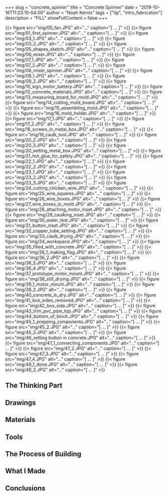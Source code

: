 +++
slug = "concrete_spinner"
title = "Concrete Spinner"
date = "2019-10-16T11:23:10-04:00"
author = "Noah Kernis"
tags = ["itp", "intro_fabrication"]
description = "FILL"
showFullContent = false
+++

<!-- https://blog.homedepot.com/diy-outdoor-kitchen-concrete-countertops/ -->
<!-- https://blog.homedepot.com/concrete-pipe-shelves-industrial-chic/ -->
<!-- https://www.youtube.com/watch?v=aT-JGSTaRn4 -->

<!-- https://www.johnedmark.com/phi/ -->

{{< figure src="img/00_fan.JPG" alt="..." caption="[ ... ]" >}}
{{< figure src="img/01_first_spinner.JPG" alt="..." caption="[ ... ]" >}}
{{< figure src="img/03_1.JPG" alt="..." caption="[ ... ]" >}}
{{< figure src="img/03_2.JPG" alt="..." caption="[ ... ]" >}}
{{< figure src="img/05_shapes_sketch.JPG" alt="..." caption="[ ... ]" >}}
{{< figure src="img/06_mixer.JPG" alt="..." caption="[ ... ]" >}}
{{< figure src="img/07_1.JPG" alt="..." caption="[ ... ]" >}}
{{< figure src="img/07_2.JPG" alt="..." caption="[ ... ]" >}}
{{< figure src="img/08_mixer_spinner.JPG" alt="..." caption="[ ... ]" >}}
{{< figure src="img/09_1.JPG" alt="..." caption="[ ... ]" >}}
{{< figure src="img/09_2.JPG" alt="..." caption="[ ... ]" >}}
{{< figure src="img/10_sign_motor_battery.JPG" alt="..." caption="[ ... ]" >}}
{{< figure src="img/12_concrete_materials.JPG" alt="..." caption="[ ... ]" >}}
{{< figure src="img/13_measuring_board_for_mold.JPG" alt="..." caption="[ ... ]" >}}
{{< figure src="img/14_cutting_mold_board.JPG" alt="..." caption="[ ... ]" >}}
{{< figure src="img/15_assembling_mold.JPG" alt="..." caption="[ ... ]" >}}
{{< figure src="img/16_mold_holder.JPG" alt="..." caption="[ ... ]" >}}
{{< figure src="img/17_1.JPG" alt="..." caption="[ ... ]" >}}
{{< figure src="img/17_2.JPG" alt="..." caption="[ ... ]" >}}
{{< figure src="img/18_screws_in_metal_box.JPG" alt="..." caption="[ ... ]" >}}
{{< figure src="img/19_caulk_tool.JPG" alt="..." caption="[ ... ]" >}}
{{< figure src="img/20_2.JPG" alt="..." caption="[ ... ]" >}}
{{< figure src="img/20_3.JPG" alt="..." caption="[ ... ]" >}}
{{< figure src="img/20_setting_metal_box.JPG" alt="..." caption="[ ... ]" >}}
{{< figure src="img/21_hot_glue_for_safety.JPG" alt="..." caption="[ ... ]" >}}
{{< figure src="img/22_1.JPG" alt="..." caption="[ ... ]" >}}
{{< figure src="img/22_2.JPG" alt="..." caption="[ ... ]" >}}
{{< figure src="img/23_1.JPG" alt="..." caption="[ ... ]" >}}
{{< figure src="img/23_2.JPG" alt="..." caption="[ ... ]" >}}
{{< figure src="img/23_3.JPG" alt="..." caption="[ ... ]" >}}
{{< figure src="img/24_cutting_chicken_wire.JPG" alt="..." caption="[ ... ]" >}}
{{< figure src="img/25_wire_squares.JPG" alt="..." caption="[ ... ]" >}}
{{< figure src="img/26_wire_boxes.JPG" alt="..." caption="[ ... ]" >}}
{{< figure src="img/27_wire_boxes_in_mold.JPG" alt="..." caption="[ ... ]" >}}
{{< figure src="img/28_attaching_motor_inset.JPG" alt="..." caption="[ ... ]" >}}
{{< figure src="img/29_caulking_inset.JPG" alt="..." caption="[ ... ]" >}}
{{< figure src="img/30_water_test.JPG" alt="..." caption="[ ... ]" >}}
{{< figure src="img/31_button_inset.JPG" alt="..." caption="[ ... ]" >}}
{{< figure src="img/32_copper_tube_setting.JPG" alt="..." caption="[ ... ]" >}}
{{< figure src="img/33_caulk_drying.JPG" alt="..." caption="[ ... ]" >}}
{{< figure src="img/34_workspace.JPG" alt="..." caption="[ ... ]" >}}
{{< figure src="img/35_filled_with_concrete.JPG" alt="..." caption="[ ... ]" >}}
{{< figure src="img/36_1_making_flag.JPG" alt="..." caption="[ ... ]" >}}
{{< figure src="img/36_2.JPG" alt="..." caption="[ ... ]" >}}
{{< figure src="img/36_3.JPG" alt="..." caption="[ ... ]" >}}
{{< figure src="img/36_4.JPG" alt="..." caption="[ ... ]" >}}
{{< figure src="img/37_prototype_motor_mount.JPG" alt="..." caption="[ ... ]" >}}
{{< figure src="img/38_still_drying.JPG" alt="..." caption="[ ... ]" >}}
{{< figure src="img/39_1_motor_mount.JPG" alt="..." caption="[ ... ]" >}}
{{< figure src="img/39_2.JPG" alt="..." caption="[ ... ]" >}}
{{< figure src="img/40_concrete_is_dry.JPG" alt="..." caption="[ ... ]" >}}
{{< figure src="img/41_box_sides_removed.JPG" alt="..." caption="[ ... ]" >}}
{{< figure src="img/42_box_side.JPG" alt="..." caption="[ ... ]" >}}
{{< figure src="img/43_trim_pvc_pipe_top.JPG" alt="..." caption="[ ... ]" >}}
{{< figure src="img/44_bottom_of_block.JPG" alt="..." caption="[ ... ]" >}}
{{< figure src="img/45_1_prepping_components.JPG" alt="..." caption="[ ... ]" >}}
{{< figure src="img/45_2.JPG" alt="..." caption="[ ... ]" >}}
{{< figure src="img/45_3.JPG" alt="..." caption="[ ... ]" >}}
{{< figure src="img/46_setting button in concrete.JPG" alt="..." caption="[ ... ]" >}}
{{< figure src="img/47_1_connecting_components.JPG" alt="..." caption="[ ... ]" >}}
{{< figure src="img/47_2.JPG" alt="..." caption="[ ... ]" >}}
{{< figure src="img/47_3.JPG" alt="..." caption="[ ... ]" >}}
{{< figure src="img/47_4.JPG" alt="..." caption="[ ... ]" >}}
{{< figure src="img/49_1_done.JPG" alt="..." caption="[ ... ]" >}}
{{< figure src="img/49_2.JPG" alt="..." caption="[ ... ]" >}}

## The Thinking Part

## Drawings

## Materials

## Tools

## The Process of Building

## What I Made

## Conclusions 